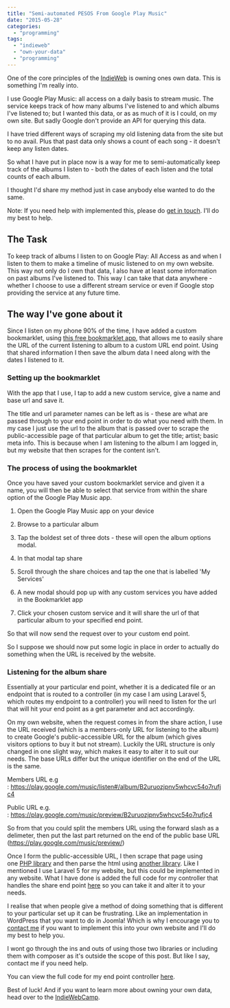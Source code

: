 ```yaml
---
title: "Semi-automated PESOS From Google Play Music"
date: "2015-05-28"
categories: 
  - "programming"
tags: 
  - "indieweb"
  - "own-your-data"
  - "programming"
---
```


One of the core principles of the [IndieWeb](http://web.archive.org/web/20160412100649/https://indiewebcamp.com/) is owning ones own data. This is something I'm really into.

I use Google Play Music: all access on a daily basis to stream music. The service keeps track of how many albums I've listened to and which albums I've listened to; but I wanted this data, or as as much of it is I could, on my own site. But sadly Google don't provide an API for querying this data.

I have tried different ways of scraping my old listening data from the site but to no avail. Plus that past data only shows a count of each song - it doesn't keep any listen dates.

So what I have put in place now is a way for me to semi-automatically keep track of the albums I listen to - both the dates of each listen and the total counts of each album.

I thought I'd share my method just in case anybody else wanted to do the same.

Note: If you need help with implemented this, please do [get in touch](http://web.archive.org/web/20160412100649/mailto:hello@davidpea.ch?subject=Pesos%20Google%20Play%20Music%20post). I'll do my best to help.

## The Task

To keep track of albums I listen to on Google Play: All Access as and when I listen to them to make a timeline of music listened to on my own website. This way not only do I own that data, I also have at least some information on past albums I've listened to. This way I can take that data anywhere - whether I choose to use a different stream service or even if Google stop providing the service at any future time.

## The way I've gone about it

Since I listen on my phone 90% of the time, I have added a custom bookmarklet, using [this free bookmarklet app](http://web.archive.org/web/20160412100649/https://play.google.com/store/apps/details?id=com.kurtchen.android.bookmarklet.free&hl=en), that allows me to easily share the URL of the current listening to album to a custom URL end point. Using that shared information I then save the album data I need along with the dates I listened to it.

### Setting up the bookmarklet

With the app that I use, I tap to add a new custom service, give a name and base url and save it.

The title and url parameter names can be left as is - these are what are passed through to your end point in order to do what you need with them. In my case I just use the url to the album that is passed over to scrape the public-accessible page of that particular album to get the title; artist; basic meta info. This is because when I am listening to the album I am logged in, but my website that then scrapes for the content isn't.

### The process of using the bookmarklet

Once you have saved your custom bookmarklet service and given it a name, you will then be able to select that service from within the share option of the Google Play Music app.

1. Open the Google Play Music app on your device

3. Browse to a particular album

5. Tap the boldest set of three dots - these will open the album options modal.

7. In that modal tap share

9. Scroll through the share choices and tap the one that is labelled 'My Services'

11. A new modal should pop up with any custom services you have added in the Bookmarklet app

13. Click your chosen custom service and it will share the url of that particular album to your specified end point.

So that will now send the request over to your custom end point.

So I suppose we should now put some logic in place in order to actually do something when the URL is received by the website.

### Listening for the album share

Essentially at your particular end point, whether it is a dedicated file or an endpoint that is routed to a controller (in my case I am using Laravel 5, which routes my endpoint to a controller) you will need to listen for the url that will hit your end point as a get parameter and act accordingly.

On my own website, when the request comes in from the share action, I use the URL received (which is a members-only URL for listening to the album) to create Google's public-accessible URL for the album (which gives visitors options to buy it but not stream). Luckily the URL structure is only changed in one slight way, which makes it easy to alter it to suit our needs. The base URLs differ but the unique identifier on the end of the URL is the same.

Members URL e.g : https://play.google.com/music/listen#/album/B2uruozjpnv5whcvc54o7rufjc4

Public URL e.g. : https://play.google.com/music/preview/B2uruozjpnv5whcvc54o7rufjc4

So from that you could split the members URL using the forward slash as a delimeter, then put the last part returned on the end of the public base URL (https://play.google.com/music/preview/)

Once I form the public-accessible URL, I then scrape that page using one [PHP library](http://web.archive.org/web/20160412100649/https://github.com/jonnnnyw/php-phantomjs) and then parse the html using [another library](http://web.archive.org/web/20160412100649/https://github.com/matgargano/simplehtmldom). Like I mentioned I use Laravel 5 for my website, but this could be implemented in any website. What I have done is added the full code for my controller that handles the share end point [here](http://web.archive.org/web/20160412100649/https://gist.github.com/davidpeach/91bad583aeda03e36611) so you can take it and alter it to your needs.

I realise that when people give a method of doing something that is different to your particular set up it can be frustrating. Like an implementation in WordPress that you want to do in Joomla! Which is why I encourage you to [contact me](http://web.archive.org/web/20160412100649/mailto:hello@davidpea.ch?subject=Pesos%20Google%20Play%20Music%20post) if you want to implement this into your own website and I'll do my best to help you.

I wont go through the ins and outs of using those two libraries or including them with composer as it's outside the scope of this post. But like I say, contact me if you need help.

You can view the full code for my end point controller [here](http://web.archive.org/web/20160412100649/https://gist.github.com/davidpeach/91bad583aeda03e36611).

Best of luck! And if you want to learn more about owning your own data, head over to the [IndieWebCamp](http://web.archive.org/web/20160412100649/https://indiewebcamp.com/).
